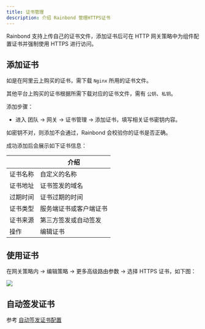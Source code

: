 ```yaml
---
title: 证书管理
description: 介绍 Rainbond 管理HTTPS证书
---
```


Rainbond 支持上传自己的证书文件，添加证书后可在 HTTP 网关策略中为组件配置证书并强制使用 HTTPS 进行访问。

## 添加证书

如是在阿里云上购买的证书，需下载 `Nginx` 所用的证书文件。

其他平台上购买的证书根据所需下载对应的证书文件，需有 `公钥`、`私钥`。

添加步骤：

* 进入 团队 -> 网关 -> 证书管理 -> 添加证书，填写相关证书密钥内容。

如密钥不对，则添加不会通过，Rainbond 会校验你的证书是否正确。

成功添加后会展示如下证书信息：

|          | 介绍                   |
| -------- | ---------------------- |
| 证书名称 | 自定义的名称           |
| 证书地址 | 证书签发的域名         |
| 过期时间 | 证书过期的时间         |
| 证书类型 | 服务端证书或客户端证书 |
| 证书来源 | 第三方签发或自动签发   |
| 操作     | 编辑证书               |

## 使用证书

在网关策略内 -> 编辑策略 -> 更多高级路由参数 -> 选择 HTTPS 证书，如下图：

![](https://static.goodrain.com/docs/5.6/use-manual/team-manage/gateway/certs.png)



## 自动签发证书

参考 [自动签发证书配置](../../../../ops-guide/management/auto-cert)
